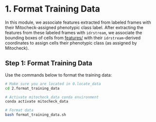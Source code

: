 # 1. Format Training Data

In this module, we associate features extracted from labeled frames with their Mitocheck-assigned phenotypic class label.
After extracting the features from these labeled frames with `idrstream`, we associate the bounding boxes of cells from [features/](../mitocheck_metadata/features) with their `idrstream`-derived coordinates to assign cells their phenotypic class (as assigned by Mitocheck).

## Step 1: Format Training Data

Use the commands below to format the training data:

```sh
# Make sure you are located in 0.locate_data
cd 2.format_training_data

# Activate mitocheck_data conda environment
conda activate mitocheck_data

# Format data
bash format_training_data.sh
```

